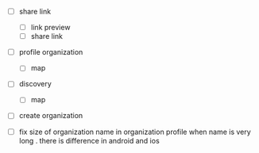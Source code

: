 - [ ] share link
	- [ ] link preview
	- [ ] share link
- [ ] profile organization
	- [ ] map
- [ ] discovery
	- [ ] map
- [ ] create organization
- [ ] fix size of organization name  in organization profile when name is very long . there is difference in android and ios


